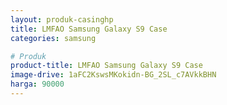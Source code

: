 ```yaml
---
layout: produk-casinghp
title: LMFAO Samsung Galaxy S9 Case
categories: samsung

# Produk
product-title: LMFAO Samsung Galaxy S9 Case
image-drive: 1aFC2KswsMKokidn-BG_2SL_c7AVkkBHN
harga: 90000
---
```

